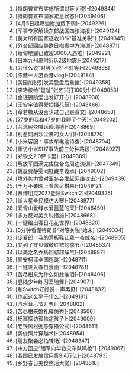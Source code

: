 
1. [特朗普宣布实施所谓对等关税]-[2049344]
1. [特朗普宣布国家紧急状态]-[2049406]
1. [4月5日起燃油附加费下调]-[2049226]
1. [军事专家解读东部战区四张海报]-[2049124]
1. [美对所有国家征收10%“基准关税”]-[2049345]
1. [外交部回应美欧日指责中方演训]-[2048871]
1. [缅甸地震已致超3000人遇难]-[2049221]
1. [日本九州岛附近6.2级地震]-[2049217]
1. [为什么说“对等关税”不对等]-[2049398]
1. [陈赫一人游香港vlog]-[2049184]
1. [美国加税引发美股盘后重挫]-[2049358]
1. [李珞桉给“爸爸”张艺兴打100分]-[2049053]
1. [金珉锡跳爱出发好开心]-[2048938]
1. [王安宇值得爱拍摄花絮]-[2048466]
1. [章若楠从没否认过自己是赛文]-[2048658]
1. [27岁的我和47岁的我聊了个天]-[2049202]
1. [台湾民众喊话赖清德]-[2048869]
1. [别惹网剧沙尘暴的女人们]-[2048770]
1. [小米客服：事故车电池待查]-[2048704]
1. [重访小米SU7事故前三分钟路段]-[2048927]
1. [郑钦文2:0萨卡里]-[2049389]
1. [解放军圆满完成位台岛周边演训]-[2047349]
1. [姚晨贾静雯同框跳李羲承]-[2049002]
1. [境外势力曾对亚冬会发起网络攻击]-[2049439]
1. [千万不要晚上看苦尽柑来]-[2049121]
1. [赛博朋克2077登陆Switch 2]-[2049325]
1. [派大星全民模仿大赛]-[2048977]
1. [爱青山爱绿水爱蓝蓝的天]-[2048450]
1. [多方反对美关税措施]-[2048668]
1. [一键绘出春日花花世界]-[2048620]
1. [3分钟看懂特朗普“对等关税”始末]-[2049334]
1. [庞麦郎：我的滑板鞋让我一夜成名]-[2048905]
1. [又到了穿贝微微红裙的季节]-[2048537]
1. [以美之名乔杨回怼超解气]-[2048987]
1. [颜安柯淳全国巡跳]-[2048711]
1. [一键进入春日漫画]-[2048781]
1. [苦尽柑来为什么如此催泪]-[2048406]
1. [登陆少年练习室随舞]-[2049071]
1. [和Switch好好说一声再见]-[2048832]
1. [你起这么早干什么]-[2049181]
1. [汽水音乐节开票]-[2048802]
1. [苦尽柑来婚礼模仿秀]-[2048506]
1. [杨幂探访孤独症孩子]-[2049009]
1. [老钱风松弛感穿搭公式]-[2048611]
1. [龚俊照片穿越术]-[2048954]
1. [朋友聚会必拍转场]-[2048347]
1. [中方回应“缅军向华救灾车队鸣枪”]-[2049067]
1. [我国已发放信用贷9.4万亿]-[2048793]
1. [乡野春日美食整活大赏]-[2048618]